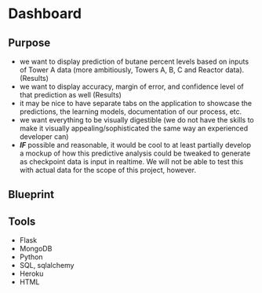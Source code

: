 # Dashboard
## Purpose
- we want to display prediction of butane percent levels based on inputs of Tower A data (more ambitiously, Towers A, B, C and Reactor data). (Results)
- we want to display accuracy, margin of error, and confidence level of that prediction as well (Results)
- it may be nice to have separate tabs on the application to showcase the predictions, the learning models, documentation of our process, etc.
- we want everything to be visually digestible (we do not have the skills to make it visually appealing/sophisticated the same way an experienced developer can)
- ***IF*** possible and reasonable, it would be cool to at least partially develop a mockup of how this predictive analysis could be tweaked to generate as checkpoint data is input in realtime. We will not be able to test this with actual data for the scope of this project, however. 

## Blueprint

## Tools
- Flask
- MongoDB
- Python
- SQL, sqlalchemy
- Heroku
- HTML
